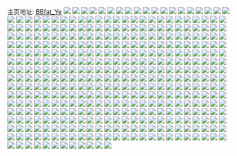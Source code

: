 主页地址: [BBfat_Ye](https://weibo.com/u/6334858613) 
![](https://wx4.sinaimg.cn/mw2000/006UIq6Vly1h55ez0qvgoj324b2tr7wi.jpg) 
![](https://wx4.sinaimg.cn/mw2000/006UIq6Vly1h55ez77e7xj32192pob29.jpg) 
![](https://wx4.sinaimg.cn/mw2000/006UIq6Vly1h55ez4xh7sj32c0340hdv.jpg) 
![](https://wx4.sinaimg.cn/mw2000/006UIq6Vly1h54b34td3vj32c0340x6p.jpg) 
![](https://wx4.sinaimg.cn/mw2000/006UIq6Vly1h54b32z6x6j31r92bw4qp.jpg) 
![](https://wx4.sinaimg.cn/mw2000/006UIq6Vly1h5201yu05xj31sc2dsb2a.jpg) 
![](https://wx4.sinaimg.cn/mw2000/006UIq6Vly1h520273r7wj31o0280qv6.jpg) 
![](https://wx4.sinaimg.cn/mw2000/006UIq6Vly1h5202sqcnzj31lc24f7wh.jpg) 
![](https://wx4.sinaimg.cn/mw2000/006UIq6Vly1h52024cg0nj31w42itnpd.jpg) 
![](https://wx4.sinaimg.cn/mw2000/006UIq6Vly1h5202cihrdj32c03407wi.jpg) 
![](https://wx4.sinaimg.cn/mw2000/006UIq6Vly1h5202jsfinj32c0340qv6.jpg) 
![](https://wx4.sinaimg.cn/mw2000/006UIq6Vly1h50v45jgitj32c03401kz.jpg) 
![](https://wx4.sinaimg.cn/mw2000/006UIq6Vly1h50v4g0rb8j32a231enpf.jpg) 
![](https://wx4.sinaimg.cn/mw2000/006UIq6Vly1h50v4k6wg8j321s2shqv5.jpg) 
![](https://wx4.sinaimg.cn/mw2000/006UIq6Vly1h50v4ovlk3j32c0340kjm.jpg) 
![](https://wx4.sinaimg.cn/mw2000/006UIq6Vly1h4z9bnull1j32c8340e82.jpg) 
![](https://wx4.sinaimg.cn/mw2000/006UIq6Vly1h4z9bq64gyj31k722xhdt.jpg) 
![](https://wx4.sinaimg.cn/mw2000/006UIq6Vly1h4z9bsz9w7j32c0340kjn.jpg) 
![](https://wx4.sinaimg.cn/mw2000/006UIq6Vly1h4z9btxxu5j32dq35su0x.jpg) 
![](https://wx4.sinaimg.cn/mw2000/006UIq6Vly1h4z9bzmtm4j32c0340hdv.jpg) 
![](https://wx4.sinaimg.cn/mw2000/006UIq6Vly1h4z9c0pe1uj32c0340npe.jpg) 
![](https://wx4.sinaimg.cn/mw2000/006UIq6Vly1h4z9c1p1wmj32c0340qv5.jpg) 
![](https://wx4.sinaimg.cn/mw2000/006UIq6Vly1h4z9c4bb5mj32c0340hdu.jpg) 
![](https://wx4.sinaimg.cn/mw2000/006UIq6Vly1h4z9bwfho4j32c0340b2b.jpg) 
![](https://wx4.sinaimg.cn/mw2000/006UIq6Vly1h4z9cillzwj32612w07wh.jpg) 
![](https://wx4.sinaimg.cn/mw2000/006UIq6Vly1h4z9c7s5hvj31sc2ds7wi.jpg) 
![](https://wx4.sinaimg.cn/mw2000/006UIq6Vly1h4z9chk0b4j32c0340npe.jpg) 
![](https://wx4.sinaimg.cn/mw2000/006UIq6Vly1h4z9ceghf0j33402c0b2a.jpg) 
![](https://wx4.sinaimg.cn/mw2000/006UIq6Vly1h4xfid6q4jj32b932yqv5.jpg) 
![](https://wx4.sinaimg.cn/mw2000/006UIq6Vly1h4xfic38aej32c0340x6p.jpg) 
![](https://wx4.sinaimg.cn/mw2000/006UIq6Vly1h4xfh9o40aj32c033zkjn.jpg) 
![](https://wx4.sinaimg.cn/mw2000/006UIq6Vly1h4xfh10jcqj32c0340qv5.jpg) 
![](https://wx4.sinaimg.cn/mw2000/006UIq6Vly1h4xfhbrywbj32c0340b2a.jpg) 
![](https://wx4.sinaimg.cn/mw2000/006UIq6Vly1h4v2a3t5bmj30u00u00wh.jpg) 
![](https://wx4.sinaimg.cn/mw2000/006UIq6Vly1h4v2a6fhotj31r42c6kjm.jpg) 
![](https://wx4.sinaimg.cn/mw2000/006UIq6Vly1h4v2a3fzmhj31ra2cdkjl.jpg) 
![](https://wx4.sinaimg.cn/mw2000/006UIq6Vly1h4tyefr0s0j32c0340npf.jpg) 
![](https://wx4.sinaimg.cn/mw2000/006UIq6Vly1h4tye1vp3bj320i2ookjm.jpg) 
![](https://wx4.sinaimg.cn/mw2000/006UIq6Vly1h4tyebhd40j32c0340qv6.jpg) 
![](https://wx4.sinaimg.cn/mw2000/006UIq6Vly1h4tyemuq8kj32c0340u0y.jpg) 
![](https://wx4.sinaimg.cn/mw2000/006UIq6Vly1h4tydfeflpj324j2u1kjm.jpg) 
![](https://wx4.sinaimg.cn/mw2000/006UIq6Vly1h4tydnahkpj32c03404qr.jpg) 
![](https://wx4.sinaimg.cn/mw2000/006UIq6Vly1h4qgm4evwaj32c0340qv5.jpg) 
![](https://wx4.sinaimg.cn/mw2000/006UIq6Vly1h4qgm80vnoj32c0340npd.jpg) 
![](https://wx4.sinaimg.cn/mw2000/006UIq6Vly1h4qgmkrn0oj31rq2cze82.jpg) 
![](https://wx4.sinaimg.cn/mw2000/006UIq6Vly1h4qglzfd7uj324k2zru0x.jpg) 
![](https://wx4.sinaimg.cn/mw2000/006UIq6Vly1h4qgnd8yaqj32c033ze82.jpg) 
![](https://wx4.sinaimg.cn/mw2000/006UIq6Vly1h4qgmstjm2j329r3107wk.jpg) 
![](https://wx4.sinaimg.cn/mw2000/006UIq6Vly1h4qgmz7am6j32262qx1l0.jpg) 
![](https://wx4.sinaimg.cn/mw2000/006UIq6Vly1h4qgn4vbqvj32c0340x6s.jpg) 
![](https://wx4.sinaimg.cn/mw2000/006UIq6Vly1h4qgn9qhk0j32c0340hdw.jpg) 
![](https://wx4.sinaimg.cn/mw2000/006UIq6Vly1h4pac09vkcj32392sdb2a.jpg) 
![](https://wx4.sinaimg.cn/mw2000/006UIq6Vly1h4pacijep8j31sc2dsqv6.jpg) 
![](https://wx4.sinaimg.cn/mw2000/006UIq6Vly1h4packiuj7j32b9346x6p.jpg) 
![](https://wx4.sinaimg.cn/mw2000/006UIq6Vly1h4pabsjr1tj328330jhdt.jpg) 
![](https://wx4.sinaimg.cn/mw2000/006UIq6Vly1h4pac6i4dsj32c033z7wi.jpg) 
![](https://wx4.sinaimg.cn/mw2000/006UIq6Vly1h4paccud1vj31op28yb2a.jpg) 
![](https://wx4.sinaimg.cn/mw2000/006UIq6Vly1h4pacv5wrjj329830aqv6.jpg) 
![](https://wx4.sinaimg.cn/mw2000/006UIq6Vly1h4padi036bj32ae31ub2a.jpg) 
![](https://wx4.sinaimg.cn/mw2000/006UIq6Vly1h4pad2y7ptj31sc1sc1ky.jpg) 
![](https://wx4.sinaimg.cn/mw2000/006UIq6Vly1h4pacsaf6xj32c03404qr.jpg) 
![](https://wx4.sinaimg.cn/mw2000/006UIq6Vly1h4pacyi4fij32c0340u0y.jpg) 
![](https://wx4.sinaimg.cn/mw2000/006UIq6Vly1h4pad0a5m3j31jo1jo7wh.jpg) 
![](https://wx4.sinaimg.cn/mw2000/006UIq6Vly1h4pad5bnxaj31sc1scx6p.jpg) 
![](https://wx4.sinaimg.cn/mw2000/006UIq6Vly1h4paddj20xj31re1reu0x.jpg) 
![](https://wx4.sinaimg.cn/mw2000/006UIq6Vly1h4padg4shtj31o31o3kjl.jpg) 
![](https://wx4.sinaimg.cn/mw2000/006UIq6Vly1h4paclaq2aj326g2woaxp.jpg) 
![](https://wx4.sinaimg.cn/mw2000/006UIq6Vly1h4o6fa83egj32c03404qs.jpg) 
![](https://wx4.sinaimg.cn/mw2000/006UIq6Vly1h4o6fdv6l5j32hx1vgkjm.jpg) 
![](https://wx4.sinaimg.cn/mw2000/006UIq6Vly1h4o6ffas9kj32c0340hdv.jpg) 
![](https://wx4.sinaimg.cn/mw2000/006UIq6Vly1h4o6fk6iehj31m625lkjm.jpg) 
![](https://wx4.sinaimg.cn/mw2000/006UIq6Vly1h4i8c4r77fj32al3234qq.jpg) 
![](https://wx4.sinaimg.cn/mw2000/006UIq6Vly1h4i8cdweppj32842yux6p.jpg) 
![](https://wx4.sinaimg.cn/mw2000/006UIq6Vly1h4i8c70ln0j32c033z1ky.jpg) 
![](https://wx4.sinaimg.cn/mw2000/006UIq6Vly1h4i8c2ua74j3293303qv5.jpg) 
![](https://wx4.sinaimg.cn/mw2000/006UIq6Vly1h4h3w3uolsj31o0280b2a.jpg) 
![](https://wx4.sinaimg.cn/mw2000/006UIq6Vly1h4h3we1dbwj31sc2dshdt.jpg) 
![](https://wx4.sinaimg.cn/mw2000/006UIq6Vly1h4h3w95nxpj31ii1ii7wh.jpg) 
![](https://wx4.sinaimg.cn/mw2000/006UIq6Vly1h4fm19ob6zj328h2za1kz.jpg) 
![](https://wx4.sinaimg.cn/mw2000/006UIq6Vly1h4fm1asq9fj328q332kjl.jpg) 
![](https://wx4.sinaimg.cn/mw2000/006UIq6Vly1h4fm34h5wsj32c0340b2a.jpg) 
![](https://wx4.sinaimg.cn/mw2000/006UIq6Vly1h4fm1lyn13j32b4331kjn.jpg) 
![](https://wx4.sinaimg.cn/mw2000/006UIq6Vly1h4fm1p1fkhj32c0340kjm.jpg) 
![](https://wx4.sinaimg.cn/mw2000/006UIq6Vly1h4fm1shaj5j32c0340npe.jpg) 
![](https://wx4.sinaimg.cn/mw2000/006UIq6Vly1h4fm1g5o8bj32dc35sb2e.jpg) 
![](https://wx4.sinaimg.cn/mw2000/006UIq6Vly1h4fm1vqsh3j31xp2kwx6p.jpg) 
![](https://wx4.sinaimg.cn/mw2000/006UIq6Vly1h4fm241aytj329s3407wi.jpg) 
![](https://wx4.sinaimg.cn/mw2000/006UIq6Vly1h4a7riszkwj32bx33we81.jpg) 
![](https://wx4.sinaimg.cn/mw2000/006UIq6Vly1h49wgc48smj31t32er4qq.jpg) 
![](https://wx4.sinaimg.cn/mw2000/006UIq6Vly1h49wgjopprj32c0340b2b.jpg) 
![](https://wx4.sinaimg.cn/mw2000/006UIq6Vly1h49700bhtuj31rl2ct1ky.jpg) 
![](https://wx4.sinaimg.cn/mw2000/006UIq6Vly1h49704bmrxj32c0340x6r.jpg) 
![](https://wx4.sinaimg.cn/mw2000/006UIq6Vly1h49708dxulj31jw22jnpd.jpg) 
![](https://wx4.sinaimg.cn/mw2000/006UIq6Vly1h496zxy61oj32c03401l0.jpg) 
![](https://wx4.sinaimg.cn/mw2000/006UIq6Vly1h48pv62pcbj32c0340qv5.jpg) 
![](https://wx4.sinaimg.cn/mw2000/006UIq6Vly1h48pv6udttj32dc35sayo.jpg) 
![](https://wx4.sinaimg.cn/mw2000/006UIq6Vly1h48pv3b52rj32c03401ky.jpg) 
![](https://wx4.sinaimg.cn/mw2000/006UIq6Vly1h48qy7zvdaj32012o1hdu.jpg) 
![](https://wx4.sinaimg.cn/mw2000/006UIq6Vly1h47zjab4u8j32c0340u0y.jpg) 
![](https://wx4.sinaimg.cn/mw2000/006UIq6Vly1h47rkfolpij32by340hdt.jpg) 
![](https://wx4.sinaimg.cn/mw2000/006UIq6Vly1h47rkkfxrpj32c03407wi.jpg) 
![](https://wx4.sinaimg.cn/mw2000/006UIq6Vly1h47rkleoabj32c0340u0x.jpg) 
![](https://wx4.sinaimg.cn/mw2000/006UIq6Vly1h47rkq9xhxj32dc35sb2a.jpg) 
![](https://wx4.sinaimg.cn/mw2000/006UIq6Vly1h45l9spp00j31ze1vmnpd.jpg) 
![](https://wx4.sinaimg.cn/mw2000/006UIq6Vly1h45l96ca66j32892z01l0.jpg) 
![](https://wx4.sinaimg.cn/mw2000/006UIq6Vly1h45l9b2uxej31wq1wqhdt.jpg) 
![](https://wx4.sinaimg.cn/mw2000/006UIq6Vly1h45l8vek09j325g2va4qq.jpg) 
![](https://wx4.sinaimg.cn/mw2000/006UIq6Vly1h45l9gw184j31wo1wonpd.jpg) 
![](https://wx4.sinaimg.cn/mw2000/006UIq6Vly1h45l8tnmraj32232qs1kz.jpg) 
![](https://wx4.sinaimg.cn/mw2000/006UIq6Vly1h45l9mh0wej3224224npd.jpg) 
![](https://wx4.sinaimg.cn/mw2000/006UIq6Vly1h44i1ftxcyj32c0340x6r.jpg) 
![](https://wx4.sinaimg.cn/mw2000/006UIq6Vly1h44i1agbv7j32c03407wk.jpg) 
![](https://wx4.sinaimg.cn/mw2000/006UIq6Vly1h44i0rqj8yj32bn33hqv9.jpg) 
![](https://wx4.sinaimg.cn/mw2000/006UIq6Vly1h44i08sscyj324h2tyhdu.jpg) 
![](https://wx4.sinaimg.cn/mw2000/006UIq6Vly1h44i0ykeu8j322b2rix6p.jpg) 
![](https://wx4.sinaimg.cn/mw2000/006UIq6Vly1h44hzpxek9j32c0340x6p.jpg) 
![](https://wx4.sinaimg.cn/mw2000/006UIq6Vly1h44i1uwvmij32c033znpe.jpg) 
![](https://wx4.sinaimg.cn/mw2000/006UIq6Vly1h44i11osjoj32c0340x6p.jpg) 
![](https://wx4.sinaimg.cn/mw2000/006UIq6Vly1h44i145wfaj32c0340qv5.jpg) 
![](https://wx4.sinaimg.cn/mw2000/006UIq6Vly1h44i1j9qn0j32632w41ky.jpg) 
![](https://wx4.sinaimg.cn/mw2000/006UIq6Vly1h44i1mm1ocj31yl2m4kjl.jpg) 
![](https://wx4.sinaimg.cn/mw2000/006UIq6Vly1h44i1zvi4kj32c03401kz.jpg) 
![](https://wx4.sinaimg.cn/mw2000/006UIq6Vly1h44i2nd444j31xp2kx7wi.jpg) 
![](https://wx4.sinaimg.cn/mw2000/006UIq6Vly1h44i29i20vj32c0340x6p.jpg) 
![](https://wx4.sinaimg.cn/mw2000/006UIq6Vly1h44i2g17oyj32c03401l0.jpg) 
![](https://wx4.sinaimg.cn/mw2000/006UIq6Vly1h4299sqixyj30yi22o4cv.jpg) 
![](https://wx4.sinaimg.cn/mw2000/006UIq6Vly1h4299va4fhj31sc2dsb2a.jpg) 
![](https://wx4.sinaimg.cn/mw2000/006UIq6Vly1h429qinsl6j31sc2dshdu.jpg) 
![](https://wx4.sinaimg.cn/mw2000/006UIq6Vly1h4299ybqp8j32c03401ky.jpg) 
![](https://wx4.sinaimg.cn/mw2000/006UIq6Vly1h429a0qx60j32c0340hdu.jpg) 
![](https://wx4.sinaimg.cn/mw2000/006UIq6Vly1h429a35ldej32c0340qv5.jpg) 
![](https://wx4.sinaimg.cn/mw2000/006UIq6Vly1h429qeapmpj32c03404qq.jpg) 
![](https://wx4.sinaimg.cn/mw2000/006UIq6Vly1h429qr8fj7j324g2txu0y.jpg) 
![](https://wx4.sinaimg.cn/mw2000/006UIq6Vly1h41stx92c1j32ax2axb29.jpg) 
![](https://wx4.sinaimg.cn/mw2000/006UIq6Vly1h41stxr227j31d51d5gyn.jpg) 
![](https://wx4.sinaimg.cn/mw2000/006UIq6Vly1h41su36ki4j31kw1kw4pz.jpg) 
![](https://wx4.sinaimg.cn/mw2000/006UIq6Vly1h41stwino5j32c0340e82.jpg) 
![](https://wx4.sinaimg.cn/mw2000/006UIq6Vly1h41su6e1hbj32832yrkjl.jpg) 
![](https://wx4.sinaimg.cn/mw2000/006UIq6Vly1h41su6w5erj31l6248ngy.jpg) 
![](https://wx4.sinaimg.cn/mw2000/006UIq6Vly1h41su26ijlj32by3401l0.jpg) 
![](https://wx4.sinaimg.cn/mw2000/006UIq6Vly1h41sudqby3j32au32fu0z.jpg) 
![](https://wx4.sinaimg.cn/mw2000/006UIq6Vly1h41su0cbjwj32c0340qv5.jpg) 
![](https://wx4.sinaimg.cn/mw2000/006UIq6Vly1h41su3ki9tj31jy1jy4ol.jpg) 
![](https://wx4.sinaimg.cn/mw2000/006UIq6Vly1h41stzmshuj32c0340kjn.jpg) 
![](https://wx4.sinaimg.cn/mw2000/006UIq6Vly1h3wbdh50f7j31z31rgb29.jpg) 
![](https://wx4.sinaimg.cn/mw2000/006UIq6Vly1h3wbdjp1qzj31m51m51js.jpg) 
![](https://wx4.sinaimg.cn/mw2000/006UIq6Vly1h3wbdl2mb3j323h23h4qp.jpg) 
![](https://wx4.sinaimg.cn/mw2000/006UIq6Vly1h3wbdmm6coj327k27kb29.jpg) 
![](https://wx4.sinaimg.cn/mw2000/006UIq6Vly1h3wbdq41kkj32c033z1kx.jpg) 
![](https://wx4.sinaimg.cn/mw2000/006UIq6Vly1h3u0hnip6ij30sg5edhdu.jpg) 
![](https://wx4.sinaimg.cn/mw2000/006UIq6Vly1h3u0hshgivj30sg59cx6q.jpg) 
![](https://wx4.sinaimg.cn/mw2000/006UIq6Vly1h3u0hq40sdj30sg6bkkjn.jpg) 
![](https://wx4.sinaimg.cn/mw2000/006UIq6Vly1h3u0huuj21j30sg7ckkjm.jpg) 
![](https://wx4.sinaimg.cn/mw2000/006UIq6Vly1h3u0i52fqvj30sg59mhdu.jpg) 
![](https://wx4.sinaimg.cn/mw2000/006UIq6Vly1h3u0i6vv6mj30sg505kjm.jpg) 
![](https://wx4.sinaimg.cn/mw2000/006UIq6Vly1h3u0i2peexj30sg505x6r.jpg) 
![](https://wx4.sinaimg.cn/mw2000/006UIq6Vly1h3u0hx82azj30sg59mhdv.jpg) 
![](https://wx4.sinaimg.cn/mw2000/006UIq6Vly1h3u0hzxwvnj30sg8fe7wk.jpg) 
![](https://wx4.sinaimg.cn/mw2000/006UIq6Vly1h3p2ftyv56j32c0340qv5.jpg) 
![](https://wx4.sinaimg.cn/mw2000/006UIq6Vly1h3p2fs3c7pj31w42ise81.jpg) 
![](https://wx4.sinaimg.cn/mw2000/006UIq6Vly1h3p2fwwnn4j32c0340hdu.jpg) 
![](https://wx4.sinaimg.cn/mw2000/006UIq6Vly1h3p2jda9lhj30sg47p7wj.jpg) 
![](https://wx4.sinaimg.cn/mw2000/006UIq6Vly1h3p2fpmpegj30sg43ou0x.jpg) 
![](https://wx4.sinaimg.cn/mw2000/006UIq6Vly1h3p2ivxcaxj30lc35skjl.jpg) 
![](https://wx4.sinaimg.cn/mw2000/006UIq6Vly1h3p2j6r2lgj30sg59mhdu.jpg) 
![](https://wx4.sinaimg.cn/mw2000/006UIq6Vly1h3p2ha9kmjj30sg7dhb2b.jpg) 
![](https://wx4.sinaimg.cn/mw2000/006UIq6Vly1h3p2ka0uflj30sg8ffe84.jpg) 
![](https://wx4.sinaimg.cn/mw2000/006UIq6Vly1h3lq2qb3lcj32c03404qt.jpg) 
![](https://wx4.sinaimg.cn/mw2000/006UIq6Vly1h3lp7e960dj32dc35s4qp.jpg) 
![](https://wx4.sinaimg.cn/mw2000/006UIq6Vly1h3lp7gp5xkj32da35s4qp.jpg) 
![](https://wx4.sinaimg.cn/mw2000/006UIq6Vly1h3lp7dlqxgj32dc35s4qq.jpg) 
![](https://wx4.sinaimg.cn/mw2000/006UIq6Vly1h3lp7fd89rj31mj2627wh.jpg) 
![](https://wx4.sinaimg.cn/mw2000/006UIq6Vly1h3lp7i8b78j32cu35se83.jpg) 
![](https://wx4.sinaimg.cn/mw2000/006UIq6Vly1h3lp7k6axcj32c03404qt.jpg) 
![](https://wx4.sinaimg.cn/mw2000/006UIq6Vly1h3ktrmd8yjj32c03407wj.jpg) 
![](https://wx4.sinaimg.cn/mw2000/006UIq6Vly1h3ktrrc7haj32c0340hdu.jpg) 
![](https://wx4.sinaimg.cn/mw2000/006UIq6Vly1h3ktrcy0luj32c0340kjm.jpg) 
![](https://wx4.sinaimg.cn/mw2000/006UIq6Vly1h3ktrgx73fj31xq2kyqv7.jpg) 
![](https://wx4.sinaimg.cn/mw2000/006UIq6Vly1h3ktrix7ofj32c0340e82.jpg) 
![](https://wx4.sinaimg.cn/mw2000/006UIq6Vly1h3ktro2awej32c0340kjm.jpg) 
![](https://wx4.sinaimg.cn/mw2000/006UIq6Vly1h3ktrply37j32c03407wi.jpg) 
![](https://wx4.sinaimg.cn/mw2000/006UIq6Vly1h3ktred819j32c03404qq.jpg) 
![](https://wx4.sinaimg.cn/mw2000/006UIq6Vly1h3ktrt2tucj32c0340kjm.jpg) 
![](https://wx4.sinaimg.cn/mw2000/006UIq6Vly1h3g5revkixj32cl1txx6p.jpg) 
![](https://wx4.sinaimg.cn/mw2000/006UIq6Vly1h3g5rjjsuvj32by340kjl.jpg) 
![](https://wx4.sinaimg.cn/mw2000/006UIq6Vly1h3g5rghp7ij32c0340b2a.jpg) 
![](https://wx4.sinaimg.cn/mw2000/006UIq6Vly1h3g5rhnzyfj32by340npd.jpg) 
![](https://wx4.sinaimg.cn/mw2000/006UIq6Vly1h3eypzn0kcj30sg59mkjm.jpg) 
![](https://wx4.sinaimg.cn/mw2000/006UIq6Vly1h3eypqv1noj30sg469kjl.jpg) 
![](https://wx4.sinaimg.cn/mw2000/006UIq6Vly1h3eyq2fwarj30sg47pb2a.jpg) 
![](https://wx4.sinaimg.cn/mw2000/006UIq6Vly1h3eyqmmngjj30sg6bj4qs.jpg) 
![](https://wx4.sinaimg.cn/mw2000/006UIq6Vly1h3eyqux233j30sg5uyqv7.jpg) 
![](https://wx4.sinaimg.cn/mw2000/006UIq6Vly1h3eyqwrk9jj30sg3orkjl.jpg) 
![](https://wx4.sinaimg.cn/mw2000/006UIq6Vly1h3eyr7femnj30sg47pqv6.jpg) 
![](https://wx4.sinaimg.cn/mw2000/006UIq6Vly1h3eyrgzejvj30sg47pqv6.jpg) 
![](https://wx4.sinaimg.cn/mw2000/006UIq6Vly1h3eyroo2xnj30sg8fex6r.jpg) 
![](https://wx4.sinaimg.cn/mw2000/006UIq6Vly1h3dsiv6krvj30su12g4es.jpg) 
![](https://wx4.sinaimg.cn/mw2000/006UIq6Vly1h3dsj2yzmmj32dc35snpd.jpg) 
![](https://wx4.sinaimg.cn/mw2000/006UIq6Vly1h3dsismoqzj32c0340u0x.jpg) 
![](https://wx4.sinaimg.cn/mw2000/006UIq6Vly1h3dsj486b0j32dc35sb29.jpg) 
![](https://wx4.sinaimg.cn/mw2000/006UIq6Vly1h3dsjpqqtbj32bf338npd.jpg) 
![](https://wx4.sinaimg.cn/mw2000/006UIq6Vly1h3dsj0c4etj32d235sx6p.jpg) 
![](https://wx4.sinaimg.cn/mw2000/006UIq6Vly1h3clx7vewwj32c033z4qq.jpg) 
![](https://wx4.sinaimg.cn/mw2000/006UIq6Vly1h3clx4h7r4j32c03401l4.jpg) 
![](https://wx4.sinaimg.cn/mw2000/006UIq6Vly1h3clx9bj5jj32by340e81.jpg) 
![](https://wx4.sinaimg.cn/mw2000/006UIq6Vly1h3clxa5ibjj316o1kwh0o.jpg) 
![](https://wx4.sinaimg.cn/mw2000/006UIq6Vly1h3clxcmkfpj32d833zu0y.jpg) 
![](https://wx4.sinaimg.cn/mw2000/006UIq6Vly1h3clxewy6gj316o1kwdyp.jpg) 
![](https://wx4.sinaimg.cn/mw2000/006UIq6Vly1h3clxpjfoaj32ay32lqv5.jpg) 
![](https://wx4.sinaimg.cn/mw2000/006UIq6Vly1h3clxsn5t8j310e1cjx31.jpg) 
![](https://wx4.sinaimg.cn/mw2000/006UIq6Vly1h3clxvh913j32an3271ky.jpg) 
![](https://wx4.sinaimg.cn/mw2000/006UIq6Vly1h398zl2eycj31ql2bie81.jpg) 
![](https://wx4.sinaimg.cn/mw2000/006UIq6Vly1h398zqmfzuj32c0340kjl.jpg) 
![](https://wx4.sinaimg.cn/mw2000/006UIq6Vly1h398zv84kcj32c0340npd.jpg) 
![](https://wx4.sinaimg.cn/mw2000/006UIq6Vly1h398zx8tuvj32462tk1ky.jpg) 
![](https://wx4.sinaimg.cn/mw2000/006UIq6Vly1h398zyuelej32c0340u0x.jpg) 
![](https://wx4.sinaimg.cn/mw2000/006UIq6Vly1h3990asnq2j31wt2jrqv7.jpg) 
![](https://wx4.sinaimg.cn/mw2000/006UIq6Vly1h3990lmuy4j32c033znpe.jpg) 
![](https://wx4.sinaimg.cn/mw2000/006UIq6Vly1h398zc5zidj32c033znpe.jpg) 
![](https://wx4.sinaimg.cn/mw2000/006UIq6Vly1h3990obkxzj30sg2dcqt9.jpg) 
![](https://wx4.sinaimg.cn/mw2000/006UIq6Vly1h38uxh79cmj32c033zhdu.jpg) 
![](https://wx4.sinaimg.cn/mw2000/006UIq6Vly1h38uxik0jqj32c03401ky.jpg) 
![](https://wx4.sinaimg.cn/mw2000/006UIq6Vly1h38uxm3lk4j32c0340x6q.jpg) 
![](https://wx4.sinaimg.cn/mw2000/006UIq6Vly1h38uxnhfdej32c0340x6p.jpg) 
![](https://wx4.sinaimg.cn/mw2000/006UIq6Vly1h38uy35ewaj32c03401ky.jpg) 
![](https://wx4.sinaimg.cn/mw2000/006UIq6Vly1h38uypupcsj32c03407wi.jpg) 
![](https://wx4.sinaimg.cn/mw2000/006UIq6Vly1h38uz6c2a7j32ae31tkjm.jpg) 
![](https://wx4.sinaimg.cn/mw2000/006UIq6Vly1h38uxco3s3j33402cmkjm.jpg) 
![](https://wx4.sinaimg.cn/mw2000/006UIq6Vly1h38uzfbtulj32c03401kz.jpg) 
![](https://wx4.sinaimg.cn/mw2000/006UIq6Vly1h38v02e7t0j328c2z5npf.jpg) 
![](https://wx4.sinaimg.cn/mw2000/006UIq6Vly1h38v05g74tj32c033z4qq.jpg) 
![](https://wx4.sinaimg.cn/mw2000/006UIq6Vly1h38v07ft5yj32c0340u0y.jpg) 
![](https://wx4.sinaimg.cn/mw2000/006UIq6Vly1h38v0brjtxj32c0340e82.jpg) 
![](https://wx4.sinaimg.cn/mw2000/006UIq6Vly1h36yvkz1ebj31j021cqv6.jpg) 
![](https://wx4.sinaimg.cn/mw2000/006UIq6Vly1h36yw40ohyj32762xlhdu.jpg) 
![](https://wx4.sinaimg.cn/mw2000/006UIq6Vly1h36yvg6t20j31r12c27wh.jpg) 
![](https://wx4.sinaimg.cn/mw2000/006UIq6Vly1h36yvpr4srj32c03407wi.jpg) 
![](https://wx4.sinaimg.cn/mw2000/006UIq6Vly1h34o3fkyeqj32762xi7wi.jpg) 
![](https://wx4.sinaimg.cn/mw2000/006UIq6Vly1h34o3glvsmj32c033z4qq.jpg) 
![](https://wx4.sinaimg.cn/mw2000/006UIq6Vly1h34o3ek89yj32c033zx6q.jpg) 
![](https://wx4.sinaimg.cn/mw2000/006UIq6Vly1h34o3hyoplj32c033yb2a.jpg) 
![](https://wx4.sinaimg.cn/mw2000/006UIq6Vly1h34o3jxt0rj32c033y7wi.jpg) 
![](https://wx4.sinaimg.cn/mw2000/006UIq6Vly1h34o3ltbrgj32c033zb2a.jpg) 
![](https://wx4.sinaimg.cn/mw2000/006UIq6Vly1h34o3mresdj32c0340hdu.jpg) 
![](https://wx4.sinaimg.cn/mw2000/006UIq6Vly1h34o3nge2jj31hi1zb1ks.jpg) 
![](https://wx4.sinaimg.cn/mw2000/006UIq6Vly1h34o3ptd3ij32c033zb2a.jpg) 
![](https://wx4.sinaimg.cn/mw2000/006UIq6Vly1h34o3r5f57j32c033zqv6.jpg) 
![](https://wx4.sinaimg.cn/mw2000/006UIq6Vly1h34o3s99egj32c03404qr.jpg) 
![](https://wx4.sinaimg.cn/mw2000/006UIq6Vly1h317m0jbdqj31r02c0kjl.jpg) 
![](https://wx4.sinaimg.cn/mw2000/006UIq6Vly1h2zt4pwx5nj32c0340u0y.jpg) 
![](https://wx4.sinaimg.cn/mw2000/006UIq6Vly1h2zt2gfirzj328j2zcnpe.jpg) 
![](https://wx4.sinaimg.cn/mw2000/006UIq6Vly1h2zt1xrcvjj32c03401ky.jpg) 
![](https://wx4.sinaimg.cn/mw2000/006UIq6Vly1h2zt2rrwykj32c03401l1.jpg) 
![](https://wx4.sinaimg.cn/mw2000/006UIq6Vly1h2xs6luyhej31bg1bg7ql.jpg) 
![](https://wx4.sinaimg.cn/mw2000/006UIq6Vly1h2xs6mhlewj3143143ndf.jpg) 
![](https://wx4.sinaimg.cn/mw2000/006UIq6Vly1h2xs6x40szj31by1ce7se.jpg) 
![](https://wx4.sinaimg.cn/mw2000/006UIq6Vly1h2wgz0occ8j31ox298npd.jpg) 
![](https://wx4.sinaimg.cn/mw2000/006UIq6Vly1h2t482chy9j321m2q5u0y.jpg) 
![](https://wx4.sinaimg.cn/mw2000/006UIq6Vly1h2t4865j9nj32c03401kz.jpg) 
![](https://wx4.sinaimg.cn/mw2000/006UIq6Vly1h2t4890f49j32c033ze83.jpg) 
![](https://wx4.sinaimg.cn/mw2000/006UIq6Vly1h2t48by5zuj322e2r8hdu.jpg) 
![](https://wx4.sinaimg.cn/mw2000/006UIq6Vly1h2t47yqg8jj329r30zkjm.jpg) 
![](https://wx4.sinaimg.cn/mw2000/006UIq6Vly1h2t48fpgg2j321e2pv1kz.jpg) 
![](https://wx4.sinaimg.cn/mw2000/006UIq6Vly1h2ruef1kk4j32dc35s4qs.jpg) 
![](https://wx4.sinaimg.cn/mw2000/006UIq6Vly1h2ruem830nj32dc35skjo.jpg) 
![](https://wx4.sinaimg.cn/mw2000/006UIq6Vly1h2rue80qa5j317y1ml7wh.jpg) 
![](https://wx4.sinaimg.cn/mw2000/006UIq6Vly1h2ruesqjodj32dc35su0z.jpg) 
![](https://wx4.sinaimg.cn/mw2000/006UIq6Vly1h2ruf0j383j32dc35shdy.jpg) 
![](https://wx4.sinaimg.cn/mw2000/006UIq6Vly1h2ruffqkqej32dc35skjo.jpg) 
![](https://wx4.sinaimg.cn/mw2000/006UIq6Vly1h2rufpionaj32dc35sx6r.jpg) 
![](https://wx4.sinaimg.cn/mw2000/006UIq6Vly1h2rufym4dxj32dc35snpg.jpg) 
![](https://wx4.sinaimg.cn/mw2000/006UIq6Vly1h2rugbibl3j32dc35s4qt.jpg) 
![](https://wx4.sinaimg.cn/mw2000/006UIq6Vly1h2qp5who4tj32c0340npe.jpg) 
![](https://wx4.sinaimg.cn/mw2000/006UIq6Vly1h2qp5zxe9wj32c03407wi.jpg) 
![](https://wx4.sinaimg.cn/mw2000/006UIq6Vly1h2qp66pu0yj31uu2h34qp.jpg) 
![](https://wx4.sinaimg.cn/mw2000/006UIq6Vly1h2qp63vnevj32c03407wi.jpg) 
![](https://wx4.sinaimg.cn/mw2000/006UIq6Vly1h2qp5q28gjj31kx23xqv5.jpg) 
![](https://wx4.sinaimg.cn/mw2000/006UIq6Vly1h2pfk48077j31vk2i3e81.jpg) 
![](https://wx4.sinaimg.cn/mw2000/006UIq6Vly1h2pfkl8fncj31sc2dsu0x.jpg) 
![](https://wx4.sinaimg.cn/mw2000/006UIq6Vly1h2pfjtfiiwj31th2fanpd.jpg) 
![](https://wx4.sinaimg.cn/mw2000/006UIq6Vly1h2m6z92qfej32dc35su0y.jpg) 
![](https://wx4.sinaimg.cn/mw2000/006UIq6Vly1h2m6zht52nj32dc35sx6r.jpg) 
![](https://wx4.sinaimg.cn/mw2000/006UIq6Vly1h2m6zk5ltkj32dc35s4qs.jpg) 
![](https://wx4.sinaimg.cn/mw2000/006UIq6Vly1h2m6zop0c1j32dc35snpg.jpg) 
![](https://wx4.sinaimg.cn/mw2000/006UIq6Vly1h2m6zt7vibj32dc35shdw.jpg) 
![](https://wx4.sinaimg.cn/mw2000/006UIq6Vly1h2m6zyvzuqj32dc35su12.jpg) 
![](https://wx4.sinaimg.cn/mw2000/006UIq6Vly1h2m703ljcsj32dc35snpg.jpg) 
![](https://wx4.sinaimg.cn/mw2000/006UIq6Vly1h2m6z2vaazj32dc35su13.jpg) 
![](https://wx4.sinaimg.cn/mw2000/006UIq6Vly1h2m6zedyhtj32dc35snpg.jpg) 
![](https://wx4.sinaimg.cn/mw2000/006UIq6Vly1h2kwi26qpyj32c0340b2a.jpg) 
![](https://wx4.sinaimg.cn/mw2000/006UIq6Vly1h2kwi2m6wnj30s51oxdmq.jpg) 
![](https://wx4.sinaimg.cn/mw2000/006UIq6Vly1h2hjn47kt9j30u0140n3s.jpg) 
![](https://wx4.sinaimg.cn/mw2000/006UIq6Vly1h2hjn3rzukj30u0140wm2.jpg) 
![](https://wx4.sinaimg.cn/mw2000/006UIq6Vly1h2hjn282q7j31jv22iapv.jpg) 
![](https://wx4.sinaimg.cn/mw2000/006UIq6Vly1h2hjn2tznhj322i2rckin.jpg) 
![](https://wx4.sinaimg.cn/mw2000/006UIq6Vly1h2hjlqi1gpj32c0340x6q.jpg) 
![](https://wx4.sinaimg.cn/mw2000/006UIq6Vly1h2hjlrh0lcj31sc2dsu0x.jpg) 
![](https://wx4.sinaimg.cn/mw2000/006UIq6Vly1h2hjlt0hgfj32c03404qq.jpg) 
![](https://wx4.sinaimg.cn/mw2000/006UIq6Vly1h2hjlukrjlj32953064qq.jpg) 
![](https://wx4.sinaimg.cn/mw2000/006UIq6Vly1h2hjljxbhvj32dc35sb2b.jpg) 
![](https://wx4.sinaimg.cn/mw2000/006UIq6Vly1h2hjmv7roaj32dc35sqv8.jpg) 
![](https://wx4.sinaimg.cn/mw2000/006UIq6Vly1h2hjn0javaj32dc35s4qs.jpg) 
![](https://wx4.sinaimg.cn/mw2000/006UIq6Vly1h2hjlpdjc7j32dc35sb2d.jpg) 
![](https://wx4.sinaimg.cn/mw2000/006UIq6Vly1h2hjlzoh0wj32dc35s7wk.jpg) 
![](https://wx4.sinaimg.cn/mw2000/006UIq6Vly1h2hjmoqw6mj32dc35s1l2.jpg) 
![](https://wx4.sinaimg.cn/mw2000/006UIq6Vly1h2hjlvvtc8j32dc35snpe.jpg) 
![](https://wx4.sinaimg.cn/mw2000/006UIq6Vly1h2erilz90nj32dc35shdv.jpg) 
![](https://wx4.sinaimg.cn/mw2000/006UIq6Vly1h2erineijtj32dc35sb2b.jpg) 
![](https://wx4.sinaimg.cn/mw2000/006UIq6Vly1h2eriu40j9j32dc35sb2b.jpg) 
![](https://wx4.sinaimg.cn/mw2000/006UIq6Vly1h2eriwnh7bj32dc35shdw.jpg) 
![](https://wx4.sinaimg.cn/mw2000/006UIq6Vly1h2eris43waj32c033yx6q.jpg) 
![](https://wx4.sinaimg.cn/mw2000/006UIq6Vly1h2eriq375nj32dc35sqv7.jpg) 
![](https://wx4.sinaimg.cn/mw2000/006UIq6Vly1h2eriinhxoj32dc35s4qu.jpg) 
![](https://wx4.sinaimg.cn/mw2000/006UIq6Vly1h2eriz3chij32dc35su11.jpg) 
![](https://wx4.sinaimg.cn/mw2000/006UIq6Vly1h2erj19tafj32dc35su10.jpg) 
![](https://wx4.sinaimg.cn/mw2000/006UIq6Vly1h2a5lfllioj32c0340u0y.jpg) 
![](https://wx4.sinaimg.cn/mw2000/006UIq6Vly1h2a5p08u47j31sc2dsqv5.jpg) 
![](https://wx4.sinaimg.cn/mw2000/006UIq6Vly1h2a5q73rqaj32c0340e82.jpg) 
![](https://wx4.sinaimg.cn/mw2000/006UIq6Vly1h2a5ledyahj32c0340qv7.jpg) 
![](https://wx4.sinaimg.cn/mw2000/006UIq6Vly1h2a5llsy5cj32c0340kjm.jpg) 
![](https://wx4.sinaimg.cn/mw2000/006UIq6Vly1h27yf43p7yj32682wbe82.jpg) 
![](https://wx4.sinaimg.cn/mw2000/006UIq6Vly1h27yf2wh8vj32c03401ky.jpg) 
![](https://wx4.sinaimg.cn/mw2000/006UIq6Vly1h27yf4vgktj31m325h4qp.jpg) 
![](https://wx4.sinaimg.cn/mw2000/006UIq6Vly1h27yf5ntw1j320c2ofqv5.jpg) 
![](https://wx4.sinaimg.cn/mw2000/006UIq6Vly1h25or3wgqjj32c0340u0x.jpg) 
![](https://wx4.sinaimg.cn/mw2000/006UIq6Vly1h25or4mozij328q2zne81.jpg) 
![](https://wx4.sinaimg.cn/mw2000/006UIq6Vly1h25or58ooej31ek1vee81.jpg) 
![](https://wx4.sinaimg.cn/mw2000/006UIq6Vly1h25or7jfalj32c0340kjo.jpg) 
![](https://wx4.sinaimg.cn/mw2000/006UIq6Vly1h25or8wassj31hm1ziu0x.jpg) 
![](https://wx4.sinaimg.cn/mw2000/006UIq6Vly1h25orcvkzyj32c0340e84.jpg) 
![](https://wx4.sinaimg.cn/mw2000/006UIq6Vly1h23n52zovmj32c03401kz.jpg) 
![](https://wx4.sinaimg.cn/mw2000/006UIq6Vly1h23n54d6h8j31ns27q7ry.jpg) 
![](https://wx4.sinaimg.cn/mw2000/006UIq6Vly1h23n56loo2j32c03401ky.jpg) 
![](https://wx4.sinaimg.cn/mw2000/006UIq6Vly1h23n57z21wj32c0340x6p.jpg) 
![](https://wx4.sinaimg.cn/mw2000/006UIq6Vly1h23n4z9db6j32c0340qv5.jpg) 
![](https://wx4.sinaimg.cn/mw2000/006UIq6Vly1h23n58szi1j31m425hnna.jpg) 
![](https://wx4.sinaimg.cn/mw2000/006UIq6Vly1h239k2g9j6j32612w4nf9.jpg) 
![](https://wx4.sinaimg.cn/mw2000/006UIq6Vly1h239k36bs1j32aw32jqi3.jpg) 
![](https://wx4.sinaimg.cn/mw2000/006UIq6Vly1h239k8pd11j32dc35s7ra.jpg) 
![](https://wx4.sinaimg.cn/mw2000/006UIq6Vly1h239kfu8lbj32c03404qr.jpg) 
![](https://wx4.sinaimg.cn/mw2000/006UIq6Vly1h239k4ml0nj32da35shdt.jpg) 
![](https://wx4.sinaimg.cn/mw2000/006UIq6Vly1h239k7id4mj32dc35sx6p.jpg) 
![](https://wx4.sinaimg.cn/mw2000/006UIq6Vly1h239kbalabj32c03404qp.jpg) 
![](https://wx4.sinaimg.cn/mw2000/006UIq6Vly1h239kd8ls1j32by340h61.jpg) 
![](https://wx4.sinaimg.cn/mw2000/006UIq6Vly1h239k9kyosj32dc35sqqa.jpg) 
![](https://wx4.sinaimg.cn/mw2000/006UIq6Vly1h239kcrqaej32c0340b29.jpg) 
![](https://wx4.sinaimg.cn/mw2000/006UIq6Vly1h239k1tvpgj32dc35sb29.jpg) 
![](https://wx4.sinaimg.cn/mw2000/006UIq6Vly1h239mdodp5j32by340u04.jpg) 
![](https://wx4.sinaimg.cn/mw2000/006UIq6Vly1h1yyjovhzjj31vm2i6kjl.jpg) 
![](https://wx4.sinaimg.cn/mw2000/006UIq6Vly1h1yyjlbwz8j31x32k4hdt.jpg) 
![](https://wx4.sinaimg.cn/mw2000/006UIq6Vly1h1yyjs7m5uj32642w51ky.jpg) 
![](https://wx4.sinaimg.cn/mw2000/006UIq6Vly1h1yyjj994ij32c033z4qq.jpg) 
![](https://wx4.sinaimg.cn/mw2000/006UIq6Vly1h1yyjmx4foj31vp2iaqv5.jpg) 
![](https://wx4.sinaimg.cn/mw2000/006UIq6Vly1h1yyjhwwpzj32c033zx6p.jpg) 
![](https://wx4.sinaimg.cn/mw2000/006UIq6Vly1h1yyjreyk6j31k022ob29.jpg) 
![](https://wx4.sinaimg.cn/mw2000/006UIq6Vly1h1yyjq3k8fj319u1p4tvn.jpg) 
![](https://wx4.sinaimg.cn/mw2000/006UIq6Vly1h1yyjjpn76j31g71xlb0h.jpg) 
![](https://wx4.sinaimg.cn/mw2000/006UIq6Vly1h1l5ehdhj6j30u0140ak0.jpg) 
![](https://wx4.sinaimg.cn/mw2000/006UIq6Vly1h1l5ehm9f9j30u60u0n6f.jpg) 
![](https://wx4.sinaimg.cn/mw2000/006UIq6Vly1h1l5ehu0kmj30u0140jz9.jpg) 
![](https://wx4.sinaimg.cn/mw2000/006UIq6Vly1h1l5ei0yxaj30ty0tydl3.jpg) 
![](https://wx4.sinaimg.cn/mw2000/006UIq6Vly1h1l5eiatwaj30u00u044j.jpg) 
![](https://wx4.sinaimg.cn/mw2000/006UIq6Vly1h1l5eiiwz2j30u0140jy5.jpg) 
![](https://wx4.sinaimg.cn/mw2000/006UIq6Vly1h1l5ej59uzj30u0140n4w.jpg) 
![](https://wx4.sinaimg.cn/mw2000/006UIq6Vly1h1l5el8b2lj317q17qtlo.jpg) 
![](https://wx4.sinaimg.cn/mw2000/006UIq6Vly1h1l5ely77tj30xx0xx7ho.jpg) 
![](https://wx4.sinaimg.cn/mw2000/006UIq6Vly1h1l5emgendj30u01iwqdr.jpg) 
![](https://wx4.sinaimg.cn/mw2000/006UIq6Vly1h1l5eofx6kj323e2rkb2a.jpg) 
![](https://wx4.sinaimg.cn/mw2000/006UIq6Vly1h1l5ep83ujj31qe1qd7wh.jpg) 
![](https://wx4.sinaimg.cn/mw2000/006UIq6Vly1h1l5eh5tv9j30n60n6dm2.jpg) 
![](https://wx4.sinaimg.cn/mw2000/006UIq6Vly1h1l5eqbo1xj31ot29dqv5.jpg) 
![](https://wx4.sinaimg.cn/mw2000/006UIq6Vly1h1l5era40pj30yi22o7wh.jpg) 
![](https://wx4.sinaimg.cn/mw2000/006UIq6Vly1h1l5fwe63pj31qh2baqv6.jpg) 
![](https://wx4.sinaimg.cn/mw2000/006UIq6Vly1h1e1xqi9nnj30sg35r7wh.jpg) 
![](https://wx4.sinaimg.cn/mw2000/006UIq6Vly1h1e1xsr5ayj30sg35s4qp.jpg) 
![](https://wx4.sinaimg.cn/mw2000/006UIq6Vly1h1e1xw28tvj30sg35sqv5.jpg) 
![](https://wx4.sinaimg.cn/mw2000/006UIq6Vly1h1e1xuktrxj30sg23uqv6.jpg) 
![](https://wx4.sinaimg.cn/mw2000/006UIq6Vly1h1e1xwlsp2j30sg23se81.jpg) 
![](https://wx4.sinaimg.cn/mw2000/006UIq6Vly1h1e1xxoxhfj30sg23u4qp.jpg) 
![](https://wx4.sinaimg.cn/mw2000/006UIq6Vly1h1ar2hiq2tj30xc3pcb29.jpg) 
![](https://wx4.sinaimg.cn/mw2000/006UIq6Vly1h1ar2ffg7vj30xc3pcqv5.jpg) 
![](https://wx4.sinaimg.cn/mw2000/006UIq6Vly1h1ar2p8pa6j30xc3pcb2a.jpg) 
![](https://wx4.sinaimg.cn/mw2000/006UIq6Vly1h1ar2k9tcfj30xc3pc7wi.jpg) 
![](https://wx4.sinaimg.cn/mw2000/006UIq6Vly1h1ar2l7amqj30xc3pbkjl.jpg) 
![](https://wx4.sinaimg.cn/mw2000/006UIq6Vly1h1ar2gm6xtj30xc2s0kjl.jpg) 
![](https://wx4.sinaimg.cn/mw2000/006UIq6Vly1h1ar2q1owsj30xc334kjl.jpg) 
![](https://wx4.sinaimg.cn/mw2000/006UIq6Vly1h1ar2ikkppj30xc3pchdu.jpg) 
![](https://wx4.sinaimg.cn/mw2000/006UIq6Vly1h1ar2ne3b7j30xc3pcnpe.jpg) 
![](https://wx4.sinaimg.cn/mw2000/006UIq6Vly1h14x0fy9epj32bc334b2b.jpg) 
![](https://wx4.sinaimg.cn/mw2000/006UIq6Vly1h14x0be5ewj32bc334x6r.jpg) 
![](https://wx4.sinaimg.cn/mw2000/006UIq6Vly1h14x0czmolj32bc334npg.jpg) 
![](https://wx4.sinaimg.cn/mw2000/006UIq6Vly1h14x0gxxnrj32bc3344qr.jpg) 
![](https://wx4.sinaimg.cn/mw2000/006UIq6Vly1h14x0ejr7gj32bc334kjm.jpg) 
![](https://wx4.sinaimg.cn/mw2000/006UIq6Vly1h14x0hzjlej31vj2i11kz.jpg) 
![](https://wx4.sinaimg.cn/mw2000/006UIq6Vly1h14x0jovcaj32bc3347wl.jpg) 
![](https://wx4.sinaimg.cn/mw2000/006UIq6Vly1h14x0l4c9bj32bc334kjn.jpg) 
![](https://wx4.sinaimg.cn/mw2000/006UIq6Vly1h14x0exsmtj30sa11p4cs.jpg) 
![](https://wx4.sinaimg.cn/mw2000/006UIq6Vly1h05xjyplhhj31r0340qv7.jpg) 
![](https://wx4.sinaimg.cn/mw2000/006UIq6Vly1h05xjw1r7fj31cf2e3kjl.jpg) 
![](https://wx4.sinaimg.cn/mw2000/006UIq6Vly1h05xjtpy8vj318z27ze81.jpg) 
![](https://wx4.sinaimg.cn/mw2000/006UIq6Vly1h05xjunhobj31171u41kx.jpg) 
![](https://wx4.sinaimg.cn/mw2000/006UIq6Vly1h05xjzja8aj314s20jb29.jpg) 
![](https://wx4.sinaimg.cn/mw2000/006UIq6Vly1h05xk05kyfj314g1zye6t.jpg) 
![](https://wx4.sinaimg.cn/mw2000/006UIq6Vly1h05xk24k8pj318z27zkjl.jpg) 
![](https://wx4.sinaimg.cn/mw2000/006UIq6Vly1h05xk2wtihj312y1x91kx.jpg) 
![](https://wx4.sinaimg.cn/mw2000/006UIq6Vly1h05xk4na3tj313u1yu7wh.jpg) 
